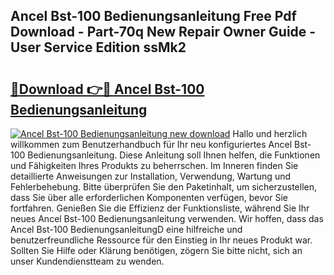 ## Ancel Bst-100 Bedienungsanleitung Free Pdf Download - Part-70q New Repair Owner Guide - User Service Edition ssMk2

# <h2><a href="http://df4b358.blite.top/?on=Ancel+Bst-100+Bedienungsanleitung">🔗Download 👉🔴 Ancel Bst-100 Bedienungsanleitung</a></h2>

[![Ancel Bst-100 Bedienungsanleitung new download](https://i.imgur.com/lujVjoI.png)](http://df4b358.blite.top/?on=Ancel+Bst-100+Bedienungsanleitung)
Hallo und herzlich willkommen zum Benutzerhandbuch für Ihr neu konfiguriertes Ancel Bst-100 Bedienungsanleitung. Diese Anleitung soll Ihnen helfen, die Funktionen und Fähigkeiten Ihres Produkts zu beherrschen. Im Inneren finden Sie detaillierte Anweisungen zur Installation, Verwendung, Wartung und Fehlerbehebung. Bitte überprüfen Sie den Paketinhalt, um sicherzustellen, dass Sie über alle erforderlichen Komponenten verfügen, bevor Sie fortfahren. Genießen Sie die Effizienz der Funktionsliste, während Sie Ihr neues Ancel Bst-100 Bedienungsanleitung verwenden. Wir hoffen, dass das Ancel Bst-100 BedienungsanleitungD eine hilfreiche und benutzerfreundliche Ressource für den Einstieg in Ihr neues Produkt war. Sollten Sie Hilfe oder Klärung benötigen, zögern Sie bitte nicht, sich an unser Kundendienstteam zu wenden.
